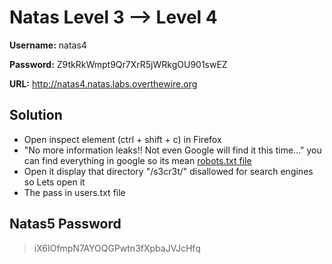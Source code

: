 # Natas Level 3 --> Level 4

**Username:** natas4

**Password:** Z9tkRkWmpt9Qr7XrR5jWRkgOU901swEZ

**URL:**      http://natas4.natas.labs.overthewire.org

## Solution
* Open inspect element (ctrl + shift + c) in Firefox
* "No more information leaks!! Not even Google will find it this time..." you can find everything in google so its mean [robots.txt file](http://www.robotstxt.org/)
* Open it display that directory "/s3cr3t/" disallowed for search engines so Lets open it
* The pass in users.txt file


## Natas5 Password
> iX6IOfmpN7AYOQGPwtn3fXpbaJVJcHfq


